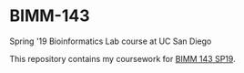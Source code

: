 # BIMM-143
Spring '19 Bioinformatics Lab course at UC San Diego


This repository contains my coursework for [BIMM 143 SP19](https://bioboot.github.io/bimm143_S19/).
